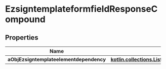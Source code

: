 
# EzsigntemplateformfieldResponseCompound

## Properties
| Name | Type | Description | Notes |
| ------------ | ------------- | ------------- | ------------- |
| **aObjEzsigntemplateelementdependency** | [**kotlin.collections.List&lt;EzsigntemplateelementdependencyResponseCompound&gt;**](EzsigntemplateelementdependencyResponse.md) |  |  [optional] |



